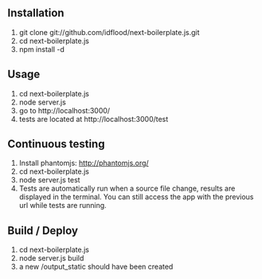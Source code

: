 ## Installation
1. git clone git://github.com/idflood/next-boilerplate.js.git
2. cd next-boilerplate.js
3. npm install -d

## Usage
1. cd next-boilerplate.js
2. node server.js
3. go to http://localhost:3000/
4. tests are located at http://localhost:3000/test

## Continuous testing
1. Install phantomjs: http://phantomjs.org/
2. cd next-boilerplate.js
3. node server.js test
4. Tests are automatically run when a source file change, results are displayed in the terminal. You can still access the app with the previous url while tests are running.

## Build / Deploy
1. cd next-boilerplate.js
2. node server.js build
3. a new /output_static should have been created
